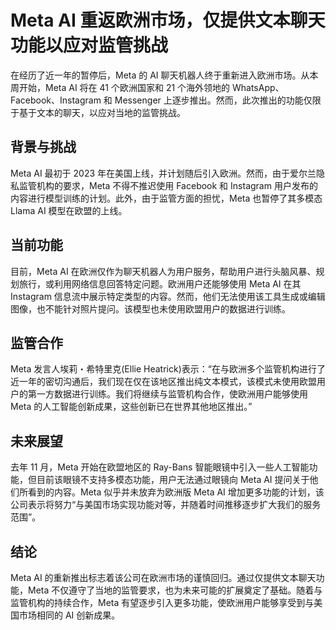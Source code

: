 # Meta AI 重返欧洲市场，仅提供文本聊天功能以应对监管挑战

在经历了近一年的暂停后，Meta 的 AI 聊天机器人终于重新进入欧洲市场。从本周开始，Meta AI 将在 41 个欧洲国家和 21 个海外领地的 WhatsApp、Facebook、Instagram 和 Messenger 上逐步推出。然而，此次推出的功能仅限于基于文本的聊天，以应对当地的监管挑战。

## 背景与挑战

Meta AI 最初于 2023 年在美国上线，并计划随后引入欧洲。然而，由于爱尔兰隐私监管机构的要求，Meta 不得不推迟使用 Facebook 和 Instagram 用户发布的内容进行模型训练的计划。此外，由于监管方面的担忧，Meta 也暂停了其多模态 Llama AI 模型在欧盟的上线。

## 当前功能

目前，Meta AI 在欧洲仅作为聊天机器人为用户服务，帮助用户进行头脑风暴、规划旅行，或利用网络信息回答特定问题。欧洲用户还能够使用 Meta AI 在其 Instagram 信息流中展示特定类型的内容。然而，他们无法使用该工具生成或编辑图像，也不能针对照片提问。该模型也未使用欧盟用户的数据进行训练。

## 监管合作

Meta 发言人埃莉・希特里克(Ellie Heatrick)表示：“在与欧洲多个监管机构进行了近一年的密切沟通后，我们现在仅在该地区推出纯文本模式，该模式未使用欧盟用户的第一方数据进行训练。我们将继续与监管机构合作，使欧洲用户能够使用 Meta 的人工智能创新成果，这些创新已在世界其他地区推出。”

## 未来展望

去年 11 月，Meta 开始在欧盟地区的 Ray-Bans 智能眼镜中引入一些人工智能功能，但目前该眼镜不支持多模态功能，用户无法通过眼镜向 Meta AI 提问关于他们所看到的内容。Meta 似乎并未放弃为欧洲版 Meta AI 增加更多功能的计划，该公司表示将努力“与美国市场实现功能对等，并随着时间推移逐步扩大我们的服务范围”。

## 结论

Meta AI 的重新推出标志着该公司在欧洲市场的谨慎回归。通过仅提供文本聊天功能，Meta 不仅遵守了当地的监管要求，也为未来可能的扩展奠定了基础。随着与监管机构的持续合作，Meta 有望逐步引入更多功能，使欧洲用户能够享受到与美国市场相同的 AI 创新成果。